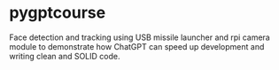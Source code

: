 # pygptcourse
Face detection and tracking using USB missile launcher and rpi camera module to demonstrate how ChatGPT can speed up development and writing clean and SOLID code.
